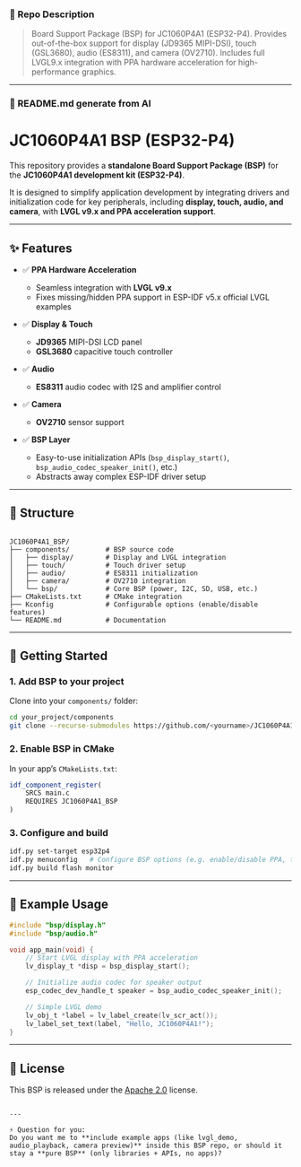 

### 📌 Repo Description

> Board Support Package (BSP) for JC1060P4A1 (ESP32-P4). Provides out-of-the-box support for display (JD9365 MIPI-DSI), touch (GSL3680), audio (ES8311), and camera (OV2710). Includes full LVGL9.x integration with PPA hardware acceleration for high-performance graphics.

---

### 📄 README.md generate from AI

# JC1060P4A1 BSP (ESP32-P4)

This repository provides a **standalone Board Support Package (BSP)** for the **JC1060P4A1 development kit (ESP32-P4)**.  

It is designed to simplify application development by integrating drivers and initialization code for key peripherals, including **display, touch, audio, and camera**, with **LVGL v9.x and PPA acceleration support**.

---

## ✨ Features

- ✅ **PPA Hardware Acceleration**  
  - Seamless integration with **LVGL v9.x**  
  - Fixes missing/hidden PPA support in ESP-IDF v5.x official LVGL examples  

- ✅ **Display & Touch**  
  - **JD9365** MIPI-DSI LCD panel  
  - **GSL3680** capacitive touch controller  

- ✅ **Audio**  
  - **ES8311** audio codec with I2S and amplifier control  

- ✅ **Camera**  
  - **OV2710** sensor support  

- ✅ **BSP Layer**  
  - Easy-to-use initialization APIs (`bsp_display_start()`, `bsp_audio_codec_speaker_init()`, etc.)  
  - Abstracts away complex ESP-IDF driver setup  

---

## 📂 Structure

```

JC1060P4A1_BSP/
├── components/         # BSP source code
│   ├── display/        # Display and LVGL integration
│   ├── touch/          # Touch driver setup
│   ├── audio/          # ES8311 initialization
│   ├── camera/         # OV2710 integration
│   └── bsp/            # Core BSP (power, I2C, SD, USB, etc.)
├── CMakeLists.txt      # CMake integration
├── Kconfig             # Configurable options (enable/disable features)
└── README.md           # Documentation

````

---

## 🚀 Getting Started

### 1. Add BSP to your project

Clone into your `components/` folder:
```bash
cd your_project/components
git clone --recurse-submodules https://github.com/<yourname>/JC1060P4A1_BSP.git
````

### 2. Enable BSP in CMake

In your app’s `CMakeLists.txt`:

```cmake
idf_component_register(
    SRCS main.c
    REQUIRES JC1060P4A1_BSP
)
```

### 3. Configure and build

```bash
idf.py set-target esp32p4
idf.py menuconfig   # Configure BSP options (e.g. enable/disable PPA, touch, etc.)
idf.py build flash monitor
```

---

## 📌 Example Usage

```c
#include "bsp/display.h"
#include "bsp/audio.h"

void app_main(void) {
    // Start LVGL display with PPA acceleration
    lv_display_t *disp = bsp_display_start();

    // Initialize audio codec for speaker output
    esp_codec_dev_handle_t speaker = bsp_audio_codec_speaker_init();

    // Simple LVGL demo
    lv_obj_t *label = lv_label_create(lv_scr_act());
    lv_label_set_text(label, "Hello, JC1060P4A1!");
}
```

---

## 📜 License

This BSP is released under the [Apache 2.0](LICENSE) license.

```

---

⚡ Question for you:  
Do you want me to **include example apps (like lvgl_demo, audio_playback, camera preview)** inside this BSP repo, or should it stay a **pure BSP** (only libraries + APIs, no apps)?
```

